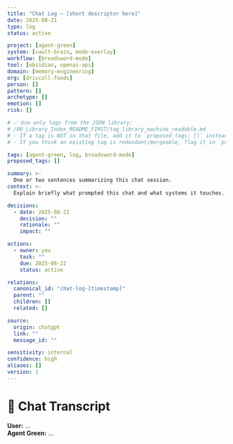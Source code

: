 ```yaml
---
title: "Chat Log – [short descriptor here]"
date: 2025-08-21
type: log
status: active

project: [agent-green]
system: [vault-brain, mode-overlay]
workflow: [broadsword-mode]
tool: [obsidian, openai-api]
domain: [memory-engineering]
org: [driscoll-foods]
person: []
pattern: []
archetype: []
emotion: []
risk: []

# ✅ Use only tags from the JSON library:
# /00_Library_Index_README_FIRST/tag_library_machine_readable.md
# - If a tag is NOT in that file, add it to `proposed_tags: []` instead of inserting here.
# - If you think an existing tag is redundant/mergeable, flag it in `proposed_tags: []`.

tags: [agent-green, log, broadsword-mode]
proposed_tags: []

summary: >-
  One or two sentences summarizing this chat session.
context: >-
  Explain briefly what prompted this chat and what systems it touches.

decisions:
  - date: 2025-08-21
    decision: ""
    rationale: ""
    impact: ""

actions:
  - owner: you
    task: ""
    due: 2025-08-22
    status: active

relations:
  canonical_id: "chat-log-[timestamp]"
  parent: ""
  children: []
  related: []

source:
  origin: chatgpt
  link: ""
  message_id: ""

sensitivity: internal
confidence: high
aliases: []
version: 1
---
```


# 💬 Chat Transcript

**User:** ...  
**Agent Green:** ...
